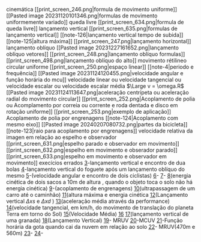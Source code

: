 
cinemática
	[[print_screen_246.png|formula de movimento uniforme]]
	[[Pasted image 20231120101346.png|formulas de movimento uniformemente variado]]
	queda livre
		[[print_screen_634.png|formula de queda livre]]
	lançamento vertical
		[[print_screen_635.png|formulas de lançamento vertical]]
		[[note-126|lançamento vertical tempo de subida]]
		[[note-125|altura máxima]]
	[[print_screen_247.png|lançamento horizontal]]
	lançamento oblíquo
		[[Pasted image 20231227161652.png|lançamento oblíquo vetores]]
		[[print_screen_248.png|lançamento oblíquo formulas]]
		[[print_screen_498.png|lançamento oblíquo do alto]]
	movimento rétilineo circular uniforme
		[[print_screen_250.png|espaço linear]]
		[[note-4|periodo e frequência]]
		[[Pasted image 20231124120455.png|velocidade angular e função horária do mcu]]
		velocidade linear ou velocidade tangencial ou velocidade escalar ou velocidade escalar média
			$\Large v = \omega.R$
		[[Pasted image 20231124113647.png|aceleração centrípeta ou aceleração radial do movimento circular]]
	[[print_screen_252.png|Acoplamento de polia ou Acomplamento por correia ou corrente e roda dentada e disco em rotação uniforme]]
		[[print_screen_253.png|exemplo de aplicação]]
	Acoplamento de polia por engrenagens
		[[note-124|Acoplamento com mesmo eixo]]
		[[Pasted image 20240207080732.png|partes da bicicleta]]
		[[note-123|raio para acoplamento por engrenagens]]
	velocidade relativa da imagen em relação ao espelho e observador 
		[[print_screen_631.png|espelho parado e observador em movimento]]
		[[print_screen_632.png|espelho em movimento e obserador parado]]
		[[print_screen_633.png|espelho em movimento e observador em movimento]]
	execícios errados
		[3](https://www.qconcursos.com/questoes-militares/questoes/a7a9abb6-6b)-lançamento vertical e encontro de dua bolas
		[4](https://www.qconcursos.com/questoes-militares/questoes/a7986265-6b)-lançamento vertical do foguete após um lançamento oblíquo do mesmo
		[5](https://www.qconcursos.com/questoes-militares/questoes/b1e04f5e-01)-(velocidade angular e encontro de dois ciclistas)
		[6](https://www.qconcursos.com/questoes-militares/questoes/b1be046c-01)-
		[7](https://www.qconcursos.com/questoes-militares/questoes/b1ba749a-01)-
		[8](https://www.qconcursos.com/questoes-militares/questoes/4df8c0cf-58)(energia cinética de dois sacos a 10m de altura , quando o objeto toca o solo não há energia cinética)
		[9](https://www.qconcursos.com/questoes-militares/questoes/4654832b-49)-(acoplamento de engrenagens)
		[10](https://www.qconcursos.com/questoes-militares/questoes/8d4fca12-f3)(ultrapassagem de um carro até o caminhão)
		[11](https://www.qconcursos.com/questoes-militares/questoes/8d098d68-f3)(altura máxima e energia cinética
		[12](https://www.qconcursos.com/questoes-militares/questoes/25e76969-4e)(Lançamento vertical $\Delta xs$ e $\Delta xd$ )
		[13](https://www.qconcursos.com/questoes-militares/questoes/b0d57b92-d0)(aceleração média através da performance)	
		[14](https://www.qconcursos.com/questoes-militares/questoes/b0cce20c-d0)(velocidade tangencial, em km/h, do movimento de translação do planeta Terra em torno do Sol)
		[15](https://www.qconcursos.com/questoes-militares/questoes/78d3721b-bf)(Velocidade Média)
		[16](https://www.qconcursos.com/questoes-militares/questoes/3e6b0d13-3b)
		[17](https://www.qconcursos.com/questoes-militares/questoes/c8a45a58-59)(lançamento vertical de uma granada)
		[18](https://www.qconcursos.com/questoes-militares/questoes/c8780f97-59)(Lançamento Vertical)
		[19](https://www.qconcursos.com/questoes-militares/questoes/a1f0e635-55)- MRUV
		[20](https://www.qconcursos.com/questoes-militares/questoes/45011f49-53)-MCUV
		[21](https://www.qconcursos.com/questoes-militares/questoes/44f4224a-53)-Função horária da gota quando cai da nuvem em relação ao solo
		[22](https://www.qconcursos.com/questoes-militares/questoes/e7ea93ad-4d)- MRUV(470m e 560m)
		[23](https://www.qconcursos.com/questoes-militares/questoes/4d9aa9d1-42)-
		[24](https://www.qconcursos.com/questoes-militares/questoes/4d77ca6e-42)-














































